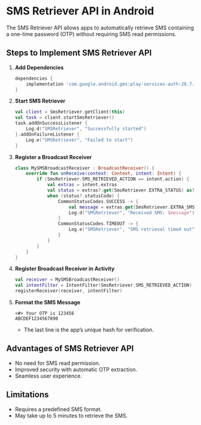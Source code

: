 # SMS Retriever API in Android

The SMS Retriever API allows apps to automatically retrieve SMS containing a one-time password (OTP) without requiring SMS read permissions.

## Steps to Implement SMS Retriever API

1. **Add Dependencies**
   ```gradle
   dependencies {
       implementation 'com.google.android.gms:play-services-auth:20.7.0'
   }
   ```

2. **Start SMS Retriever**
   ```kotlin
   val client = SmsRetriever.getClient(this)
   val task = client.startSmsRetriever()
   task.addOnSuccessListener {
       Log.d("SMSRetriever", "Successfully started")
   }.addOnFailureListener {
       Log.e("SMSRetriever", "Failed to start")
   }
   ```

3. **Register a Broadcast Receiver**
   ```kotlin
   class MySMSBroadcastReceiver : BroadcastReceiver() {
       override fun onReceive(context: Context, intent: Intent) {
           if (SmsRetriever.SMS_RETRIEVED_ACTION == intent.action) {
               val extras = intent.extras
               val status = extras?.get(SmsRetriever.EXTRA_STATUS) as? Status
               when (status?.statusCode) {
                   CommonStatusCodes.SUCCESS -> {
                       val message = extras.get(SmsRetriever.EXTRA_SMS_MESSAGE) as String
                       Log.d("SMSRetriever", "Received SMS: $message")
                   }
                   CommonStatusCodes.TIMEOUT -> {
                       Log.e("SMSRetriever", "SMS retrieval timed out")
                   }
               }
           }
       }
   }
   ```

4. **Register Broadcast Receiver in Activity**
   ```kotlin
   val receiver = MySMSBroadcastReceiver()
   val intentFilter = IntentFilter(SmsRetriever.SMS_RETRIEVED_ACTION)
   registerReceiver(receiver, intentFilter)
   ```

5. **Format the SMS Message**
   ```
   <#> Your OTP is 123456
   ABCDEF1234567890
   ```
   - The last line is the app’s unique hash for verification.

## Advantages of SMS Retriever API
- No need for SMS read permission.
- Improved security with automatic OTP extraction.
- Seamless user experience.

## Limitations
- Requires a predefined SMS format.
- May take up to 5 minutes to retrieve the SMS.
